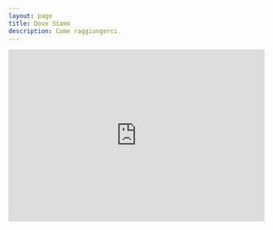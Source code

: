 ```yaml
---
layout: page
title: Dove Siamo
description: Come raggiungerci.
---
```


<style type="text/css">
	.responsiveMap {
		position: relative;
		padding-bottom: 75%;
		height: 0;
		overflow: hidden;
	}
	.responsiveMap iframe {
		position: absolute;
		top:0;
		left: 0;
		width: 100%;
		height: 90%;
	}
</style>

<div class="responsiveMap">
	<iframe width="600" height="500" id="gmap_canvas" src="https://maps.google.com/maps?q=castions delle mura, bagaria arsa udine via villa 3&t=&z=13&ie=UTF8&iwloc=&output=embed" frameborder="0" scrolling="no" marginheight="0" marginwidth="0"></iframe>
</div>

